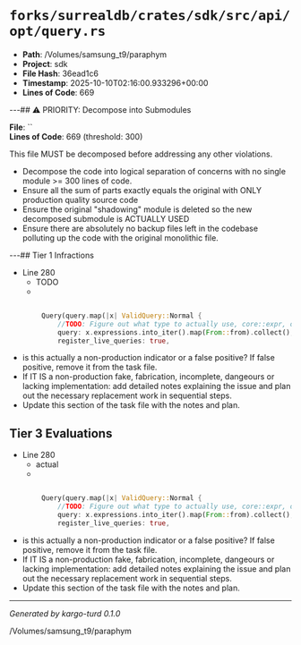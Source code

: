 # `forks/surrealdb/crates/sdk/src/api/opt/query.rs`

- **Path**: /Volumes/samsung_t9/paraphym
- **Project**: sdk
- **File Hash**: 36ead1c6  
- **Timestamp**: 2025-10-10T02:16:00.933296+00:00  
- **Lines of Code**: 669

---## ⚠️ PRIORITY: Decompose into Submodules

**File**: ``  
**Lines of Code**: 669 (threshold: 300)

This file MUST be decomposed before addressing any other violations.

- Decompose the code into logical separation of concerns with no single module >= 300 lines of code. 
- Ensure all the sum of parts exactly equals the original with ONLY production quality source code
- Ensure the original "shadowing" module is deleted so the new decomposed submodule is ACTUALLY USED
- Ensure there are absolutely no backup files left in the codebase polluting up the code with the original monolithic file.

---## Tier 1 Infractions 


- Line 280
  - TODO
  - 

```rust

		Query(query.map(|x| ValidQuery::Normal {
			//TODO: Figure out what type to actually use, core::expr, or core::sql
			query: x.expressions.into_iter().map(From::from).collect(),
			register_live_queries: true,
```

- is this actually a non-production indicator or a false positive? If false positive, remove it from the task file.
- If IT IS a non-production fake, fabrication, incomplete, dangeours or lacking implementation: add detailed notes explaining the issue and plan out the necessary replacement work in sequential steps. 
- Update this section of the task file with the notes and plan.

## Tier 3 Evaluations


- Line 280
  - actual
  - 

```rust

		Query(query.map(|x| ValidQuery::Normal {
			//TODO: Figure out what type to actually use, core::expr, or core::sql
			query: x.expressions.into_iter().map(From::from).collect(),
			register_live_queries: true,
```

- is this actually a non-production indicator or a false positive? If false positive, remove it from the task file.
- If IT IS a non-production fake, fabrication, incomplete, dangeours or lacking implementation: add detailed notes explaining the issue and plan out the necessary replacement work in sequential steps. 
- Update this section of the task file with the notes and plan.

---

*Generated by kargo-turd 0.1.0*

/Volumes/samsung_t9/paraphym